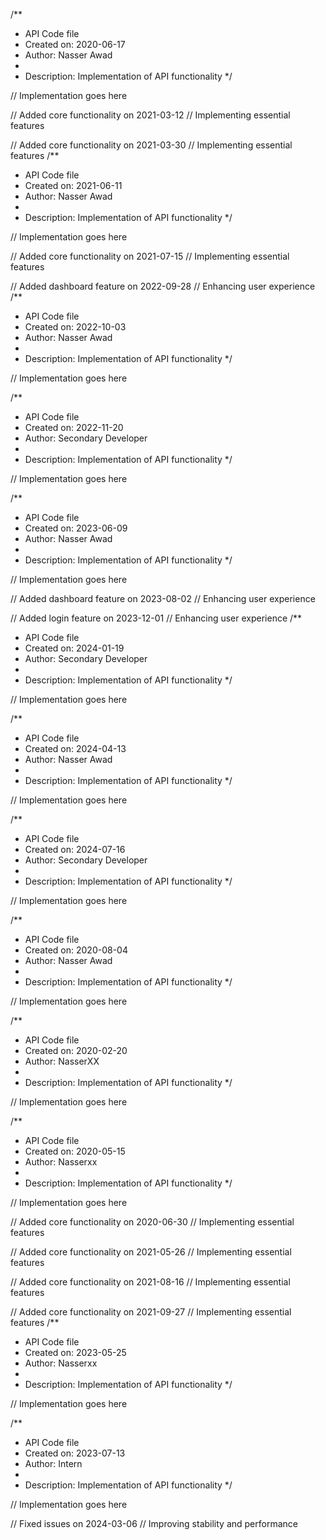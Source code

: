 /**
 * API Code file
 * Created on: 2020-06-17
 * Author: Nasser Awad
 *
 * Description: Implementation of API functionality
 */
 
// Implementation goes here


// Added core functionality on 2021-03-12
// Implementing essential features

// Added core functionality on 2021-03-30
// Implementing essential features
/**
 * API Code file
 * Created on: 2021-06-11
 * Author: Nasser Awad
 *
 * Description: Implementation of API functionality
 */
 
// Implementation goes here


// Added core functionality on 2021-07-15
// Implementing essential features

// Added dashboard feature on 2022-09-28
// Enhancing user experience
/**
 * API Code file
 * Created on: 2022-10-03
 * Author: Nasser Awad
 *
 * Description: Implementation of API functionality
 */
 
// Implementation goes here

/**
 * API Code file
 * Created on: 2022-11-20
 * Author: Secondary Developer
 *
 * Description: Implementation of API functionality
 */
 
// Implementation goes here

/**
 * API Code file
 * Created on: 2023-06-09
 * Author: Nasser Awad
 *
 * Description: Implementation of API functionality
 */
 
// Implementation goes here


// Added dashboard feature on 2023-08-02
// Enhancing user experience

// Added login feature on 2023-12-01
// Enhancing user experience
/**
 * API Code file
 * Created on: 2024-01-19
 * Author: Secondary Developer
 *
 * Description: Implementation of API functionality
 */
 
// Implementation goes here

/**
 * API Code file
 * Created on: 2024-04-13
 * Author: Nasser Awad
 *
 * Description: Implementation of API functionality
 */
 
// Implementation goes here

/**
 * API Code file
 * Created on: 2024-07-16
 * Author: Secondary Developer
 *
 * Description: Implementation of API functionality
 */
 
// Implementation goes here

/**
 * API Code file
 * Created on: 2020-08-04
 * Author: Nasser Awad
 *
 * Description: Implementation of API functionality
 */
 
// Implementation goes here

/**
 * API Code file
 * Created on: 2020-02-20
 * Author: NasserXX
 *
 * Description: Implementation of API functionality
 */
 
// Implementation goes here

/**
 * API Code file
 * Created on: 2020-05-15
 * Author: Nasserxx
 *
 * Description: Implementation of API functionality
 */
 
// Implementation goes here


// Added core functionality on 2020-06-30
// Implementing essential features

// Added core functionality on 2021-05-26
// Implementing essential features

// Added core functionality on 2021-08-16
// Implementing essential features

// Added core functionality on 2021-09-27
// Implementing essential features
/**
 * API Code file
 * Created on: 2023-05-25
 * Author: Nasserxx
 *
 * Description: Implementation of API functionality
 */
 
// Implementation goes here

/**
 * API Code file
 * Created on: 2023-07-13
 * Author: Intern
 *
 * Description: Implementation of API functionality
 */
 
// Implementation goes here


// Fixed issues on 2024-03-06
// Improving stability and performance
